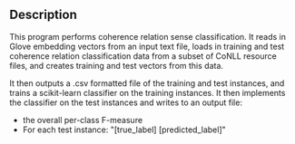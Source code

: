 ## Description

This program performs coherence relation sense classification. It reads in Glove embedding vectors from an input text file, loads in training and test coherence relation classification data from a subset of CoNLL resource files, and creates training and test vectors from this data. 

It then outputs a .csv formatted file of the training and test instances, and trains a scikit-learn classifier on the training instances. It then implements the classifier on the test instances and writes to an output file: 

* the overall per-class F-measure
* For each test instance: "[true_label]   [predicted_label]"